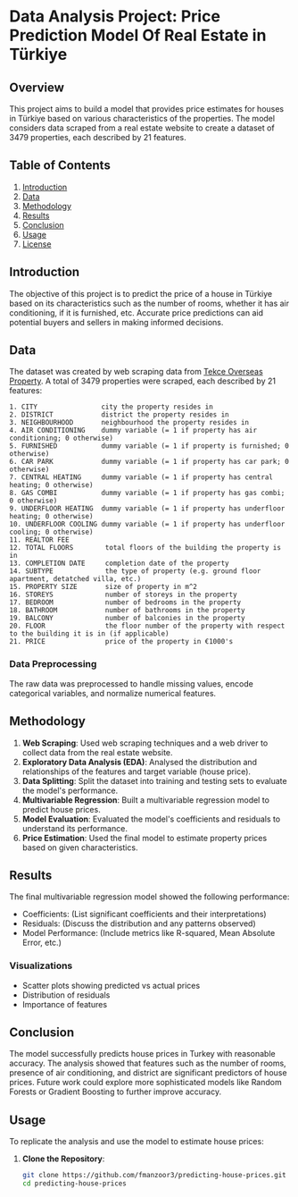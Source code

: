 # Data Analysis Project: Price Prediction Model Of Real Estate in Türkiye

## Overview
This project aims to build a model that provides price estimates for houses in Türkiye based on various characteristics of the properties. The model considers data scraped from a real estate website to create a dataset of 3479 properties, each described by 21 features.

## Table of Contents
1. [Introduction](#introduction)
2. [Data](#data)
3. [Methodology](#methodology)
4. [Results](#results)
5. [Conclusion](#conclusion)
6. [Usage](#usage)
7. [License](#license)

## Introduction
The objective of this project is to predict the price of a house in Türkiye based on its characteristics such as the number of rooms, whether it has air conditioning, if it is furnished, etc. Accurate price predictions can aid potential buyers and sellers in making informed decisions.

## Data
The dataset was created by web scraping data from [Tekce Overseas Property](https://tekce.com/property-turkiye). A total of 3479 properties were scraped, each described by 21 features:

    1. CITY                city the property resides in
    2. DISTRICT            district the property resides in
    3. NEIGHBOURHOOD       neighbourhood the property resides in
    4. AIR CONDITIONING    dummy variable (= 1 if property has air conditioning; 0 otherwise)
    5. FURNISHED           dummy variable (= 1 if property is furnished; 0 otherwise)
    6. CAR PARK            dummy variable (= 1 if property has car park; 0 otherwise)
    7. CENTRAL HEATING     dummy variable (= 1 if property has central heating; 0 otherwise)
    8. GAS COMBI           dummy variable (= 1 if property has gas combi; 0 otherwise)
    9. UNDERFLOOR HEATING  dummy variable (= 1 if property has underfloor heating; 0 otherwise)
    10. UNDERFLOOR COOLING dummy variable (= 1 if property has underfloor cooling; 0 otherwise)
    11. REALTOR FEE         
    12. TOTAL FLOORS        total floors of the building the property is in
    13. COMPLETION DATE     completion date of the property
    14. SUBTYPE             the type of property (e.g. ground floor apartment, detatched villa, etc.)
    15. PROPERTY SIZE       size of property in m^2
    16. STOREYS             number of storeys in the property
    17. BEDROOM             number of bedrooms in the property
    18. BATHROOM            number of bathrooms in the property
    19. BALCONY             number of balconies in the property
    20. FLOOR               the floor number of the property with respect to the building it is in (if applicable)
    21. PRICE               price of the property in €1000's

### Data Preprocessing
The raw data was preprocessed to handle missing values, encode categorical variables, and normalize numerical features.

## Methodology
1. **Web Scraping**: Used web scraping techniques and a web driver to collect data from the real estate website.
2. **Exploratory Data Analysis (EDA)**: Analysed the distribution and relationships of the features and target variable (house price).
3. **Data Splitting**: Split the dataset into training and testing sets to evaluate the model's performance.
4. **Multivariable Regression**: Built a multivariable regression model to predict house prices.
5. **Model Evaluation**: Evaluated the model's coefficients and residuals to understand its performance.
6. **Price Estimation**: Used the final model to estimate property prices based on given characteristics.

## Results
The final multivariable regression model showed the following performance:
- Coefficients: (List significant coefficients and their interpretations)
- Residuals: (Discuss the distribution and any patterns observed)
- Model Performance: (Include metrics like R-squared, Mean Absolute Error, etc.)

### Visualizations
- Scatter plots showing predicted vs actual prices
- Distribution of residuals
- Importance of features

## Conclusion
The model successfully predicts house prices in Turkey with reasonable accuracy. The analysis showed that features such as the number of rooms, presence of air conditioning, and district are significant predictors of house prices. Future work could explore more sophisticated models like Random Forests or Gradient Boosting to further improve accuracy.

## Usage
To replicate the analysis and use the model to estimate house prices:

1. **Clone the Repository**:
   ```bash
   git clone https://github.com/fmanzoor3/predicting-house-prices.git
   cd predicting-house-prices
